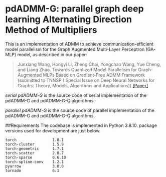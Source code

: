 # pdADMM-G: parallel graph deep learning Alternating Direction Method of Multipliers

This is an implementation of ADMM to achieve communication-efficient model parallelism for the Graph Augmented Multi-Layer Perceptron (GA-MLP) model, as described in our paper:

>Junxiang Wang, Hongyi Li, Zheng Chai, Yongchao Wang, Yue Cheng, and Liang Zhao. Towards Quantized Model Parallelism for Graph-Augmented MLPs Based on Gradient-Free ADMM Framework 
(submitted to TNNSP (
Special Issue on Deep Neural Networks for Graphs: Theory, Models, Algorithms and Applications))
[[Paper]](https://www.researchgate.net/publication/351744585_Towards_Quantized_Model_Parallelism_for_Graph-Augmented_MLPs_Based_on_Gradient-Free_ADMM_framework)


*serial pdADMM-G*  is the source code of serial implementation of the pdADMM-G and pdADMM-G-Q algorithms.

*parallel pdADMM-G* is the source code of parallel implementation of the pdADMM-G and pdADMM-G-Q algorithms.

##Requirements
The codebase is implemented in Python 3.8.10. package versions used for development are just below.
```
torch                1.8.1
torch-cluster        1.5.9
torch-geometric      1.7.1
torch-scatter        2.0.7
torch-sparse         0.6.10
torch-spline-conv    1.2.1
pyarrow              3.0.0
tornado              6.1
```
